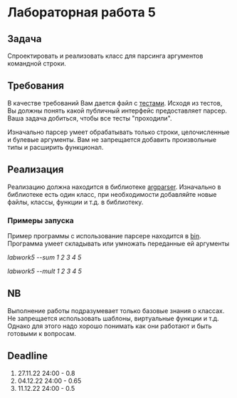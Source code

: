 # Лабораторная работа 5

## Задача

Спроектировать и реализовать класс для парсинга аргументов командной строки.

## Требования

В качестве требований Вам дается файл с [тестами](tests/argparser_test.cpp). Исходя из тестов, Вы должны понять какой публичный интерфейс предоставляет парсер. Ваша задача добиться, чтобы все тесты "проходили".

Изначально парсер умеет обрабатывать только строки, целочисленные и булевые аргументы. Вам не запрещается добавить произвольные типы и расширить функционал.

## Реализация

Реализацию должна находится в библиотеке [argparser](lib/CMakeLists.txt). Изначально в библиотеке есть один класс, при необходимости добавляйте новые файлы, классы, функции и т.д. в библиотеку.

### Примеры запуска

Пример программы с использование парсере находится в [bin](bin/main.cpp). Программа  умеет складывать или умножать переданные ей аргументы

*labwork5 --sum 1 2 3 4 5*

*labwork5 --mult 1 2 3 4 5*


## NB

Выполнение работы подразумевает только базовые знания о классах. Не запрещается использовать шаблоны, виртуальные функции и т.д. Однако для этого надо хорошо понимать как они работают и быть готовыми к вопросам.

## Deadline

1. 27.11.22 24:00 - 0.8
2. 04.12.22 24:00 - 0.65
3. 11.12.22 24:00 - 0.5
